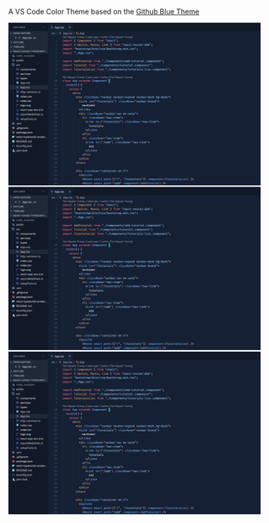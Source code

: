 A VS Code Color Theme based on the [Github Blue Theme](https://github.com/larxx/github-blue) 

![Demo Image (TS)](https://raw.githubusercontent.com/Michael-Vol/Stypt-Theme/b688d02981aa1bfa08fedc70e47bf1853b42dd0e/demo.png)
![Demo Image (CSS)](https://raw.githubusercontent.com/Michael-Vol/Stypt-Theme/b688d02981aa1bfa08fedc70e47bf1853b42dd0e/demo.png)
![Demo Image (JSON)](https://raw.githubusercontent.com/Michael-Vol/Stypt-Theme/b688d02981aa1bfa08fedc70e47bf1853b42dd0e/demo.png)